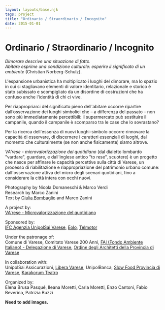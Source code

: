 ```yaml
---
layout: layouts/base.njk
tags: project
title: "Ordinario / Straordinario / Incognito"
date: 2015-01-01
---
```

# Ordinario / Straordinario / Incognito

_Dimorare descrive una situazione di fatto._  
_Abitare esprime una condizione culturale: esperire il significato di un ambiente_ (Christian Norberg-Schulz).

L'espansione urbanistica ha moltiplicato i luoghi del dimorare, ma lo spazio in cui si stagliavano elementi di valore identitario, relazionale e storico è stato subissato e scompigliato da un disordine di costruzioni che ha confuso anche l'identità di chi ci vive.

Per riappropriarci del significato pieno dell'abitare occorre ripartire dall’osservazione dei luoghi simbolici che – a differenza del passato – non sono più immediatamente percettibili: il supermercato può sostituire il campanile, quando il campanile è scomparso tra le case che lo sovrastano?

Per la ricerca dell'essenza di nuovi luoghi-simbolo occorre rinnovare la capacità di osservare, di discernere i caratteri essenziali di luoghi, dal momento che culturalmente (se non anche fisicamente) siamo altrove.

_VA'rese - microvalorizzazione del quotidiano_ (dal dialetto lombardo "vardare", guardare, e dall'inglese antico "to rese", scuotere) è un progetto che nasce per affinare le capacità percettive sulla città di Varese, un processo di riabilitazione e riappropriazione del patrimonio urbano comune: dall'osservazione attiva del micro degli scenari quotidiani, fino a considerare la città intera con occhi nuovi.

Photography by Nicola Domaneschi & Marco Verdi  
Research by Marco Zanini  
Text by [Giulia Bombaglio](https://giuliabombaglio.com/2018/04/03/abitare-e-essere/) and Marco Zanini

A project by:  
[VA'rese - Microvalorizzazione del quotidiano](https://varesemicrovalorizzazione.wordpress.com/)

Sponsored by:  
[IFC Agenzia UnipolSai Varese](https://ifc-group.it/index.php/agenzia-unipol-sai-varese), [Eolo](https://www.eolo.it/), [Telmotor](http://www.telmotor.it/)

Under the patronage of:  
Comune di Varese, Comitato Varese 200 Anni, [FAI (Fondo Ambiente Italiano) - Delegazione di Varese](http://www.fondoambiente.it/Chi-siamo/Index.aspx?q=varese), [Ordine degli Architetti della Provincia di Varese](http://www.ordinearchitettivarese.it/)

In collaboration with:  
UnipolSai Assicurazioni, [Libera Varese](http://www.libera.it/), UnipolBanca, [Slow Food Provincia di Varese](http://www.slowfoodvarese.it/), [Karakorum Teatro](http://www.karakorumteatro.it/)

Organized by:  
Elena Brusa Pasqué, Ileana Moretti, Carla Moretti, Enzo Cantoni, Fabio Beverina, Patrizia Buzzi

**Need to add images.**
